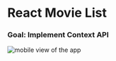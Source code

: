 # React Movie List
### Goal: Implement Context API

![mobile view of the app](//https://saboya-dev-github.s3.amazonaws.com/Screen+Shot+2022-12-04+at+11.13.25+PM.png)